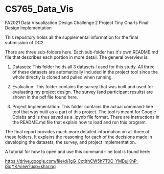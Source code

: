 # CS765_Data_Vis
FA2021 Data Visualization Design Challenge 2 Project
Tiny Charts Final Design Implementation

This repository holds all the supplemental information for the final submission of DC2. 

There are three sub-folders here. Each sub-folder has it's own README.md file that describes each portion in more detail. The general overview is: 
1. Datasets: This folder holds all 3 datasets I used for this study. All three of these datasets are automatically included in the project tool since the whole directly is cloned and pulled when running. 

2. Evaluation: This folder contains the survey that was built and used for evaluating my project design. The survey (and participant results) are shown in the pdf file found here.

3. Project Implementation: This folder contains the actual command-line tool that was built as a part of this project. The tool is meant for Google Colabs and is thus saved as a .ipynb file format. There are instructions in the README.md file that explain how to load and run this program. 

The final report provides much more detailed information on all three of these folders. It explains the reasoning for each of the decisions made in developing the datasets, the survey, and project implementation. 

A tutorial for how to open and use this command-line tool is found here:

https://drive.google.com/file/d/1gG_CctjrhCW5h7T0O_YMBujKhP-iSgYK/view?usp=sharing
